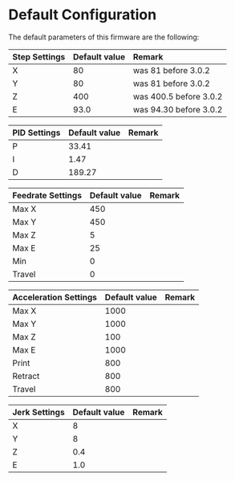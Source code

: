 # Default Configuration

The default parameters of this firmware are the following:

| **Step Settings** | Default value | Remark |
|:--- |:--- |:--- |
| X | 80   | was 81 before 3.0.2 |
| Y | 80   | was 81 before 3.0.2 |
| Z | 400  | was 400.5 before 3.0.2 |
| E | 93.0 | was 94.30 before 3.0.2 |

| **PID Settings** | Default value | Remark |
|:--- |:--- |:--- |
| P | 33.41 |
| I | 1.47 |
| D | 189.27 |

| **Feedrate Settings** | Default value | Remark |
|:--- |:--- |:--- |
| Max X | 450 |
| Max Y | 450 |
| Max Z | 5 |
| Max E | 25 |
| Min | 0 |
| Travel | 0 |

| **Acceleration Settings** | Default value | Remark |
|:--- |:--- |:--- |
| Max X | 1000 |
| Max Y | 1000 |
| Max Z | 100 |
| Max E | 1000 |
| Print | 800 |
| Retract | 800 |
| Travel | 800 |

| **Jerk Settings** | Default value | Remark |
|:--- |:--- |:--- |
| X | 8 |
| Y | 8 |
| Z | 0.4 |
| E | 1.0 |
